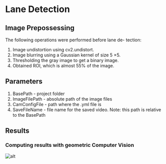 # Lane Detection 
## Image Prepossessing
The following operations were performed before lane de-
tection:
1) Image undistortion using cv2.undistort.
2) Image blurring using a Gaussian kernel of size 5 ×5.
3) Thresholding the gray image to get a binary image.
4) Obtained ROI, which is almost 55% of the image.


## Parameters

1) BasePath - project folder 
2) ImageFilePath - absolute path of the image files
3) CamConfigFile - path where the .yml file is
4) SaveFileName - file name for the saved video. Note: this path is relative to the BasePath

## Results
### Computing results with geometric Computer Vision
![alt](https://github.com/Noor1886/Lane-detect/blob/master/Results/lane_detection/lane_result_1.gif)
